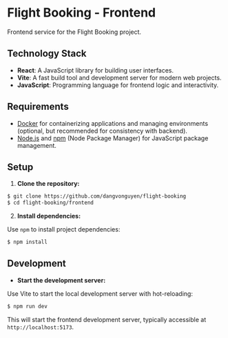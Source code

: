 # Flight Booking - Frontend

Frontend service for the Flight Booking project.

## Technology Stack

- **React**: A JavaScript library for building user interfaces.
- **Vite**: A fast build tool and development server for modern web projects.
- **JavaScript**:  Programming language for frontend logic and interactivity.

## Requirements

- [Docker](https://www.docker.com/) for containerizing applications and managing environments (optional, but recommended for consistency with backend).
- [Node.js](https://nodejs.org/) and [npm](https://www.npmjs.com/) (Node Package Manager) for JavaScript package management.

## Setup

1. **Clone the repository:**

```bash
$ git clone https://github.com/dangvonguyen/flight-booking
$ cd flight-booking/frontend
```

2. **Install dependencies:**

Use `npm` to install project dependencies:

```bash
$ npm install
```

## Development

- **Start the development server:**

Use Vite to start the local development server with hot-reloading:

```bash
$ npm run dev
```

This will start the frontend development server, typically accessible at `http://localhost:5173`.
